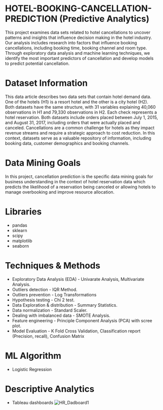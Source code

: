 # HOTEL-BOOKING-CANCELLATION-PREDICTION (Predictive Analytics)
This project examines data sets related to hotel cancellations to uncover patterns and insights that influence decision making in the hotel industry. Our analysis includes research into factors that influence booking cancellations, including booking time, booking channel and room type. Through exploratory data analysis and machine learning techniques, we identify the most important predictors of cancellation and develop models to predict potential cancellation. 
# Dataset Information 
This data article describes two data sets that contain hotel demand data. One of the hotels (H1) is a resort hotel and the other is a city hotel (H2). Both datasets have the same structure, with 31 variables explaining 40,060 observations in H1 and 79,330 observations in H2. Each check represents a hotel reservation. Both datasets include orders placed between July 1, 2015, and August 31, 2017, including orders that were actually placed and canceled. Cancellations are a common challenge for hotels as they impact revenue streams and require a strategic approach to cost reduction. In this context, datasets serve as a valuable repository of information, including booking data, customer demographics and booking channels.
# Data Mining Goals
In this project, cancellation prediction is the specific data mining goals for business understanding in the context of hotel reservation data which predicts the likelihood of a reservation being canceled or allowing hotels to manage overbooking and improve resource allocation.
# Libraries
* pandas
* sklearn
* scipy
* matplotlib
* seaborn
# Techniques & Methods
* Exploratory Data Analysis (EDA) - Univarate Analysis, Multivariate Analysis.
* Outliers detection - IQR Method.
* Outliers prevention - Log Transformations
* Hypothesis testing - Chi 2 test.  
* Data Exploration & distribution - Summary Statistics.
* Data normalization - Standard Scaler.
* Dealing with imbalanced data - SMOTE Analysis.
* Feature engineering - Principle Component Analysis (PCA) with scree plot. 
* Model Evaluation - K Fold Cross Validation, Classification report (Precision, recall), Confusion Matrix
# ML Algorithm
* Logistic Regression
# Descriptive Analytics
* Tableau dashboards
![HR_Dadboard1](https://github.com/RutvijDarji/HOTEL-BOOKING-CANCELLATION-PREDICTION/assets/80823722/f3c64097-50b3-4a1e-828a-467625b7b97d)

